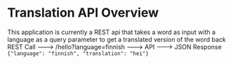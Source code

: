 # Translation API Overview
This application is currently a REST api that takes a word as input with a language as a query
parameter to get a translated version of the word back
REST Call ---> /hello?language=finnish ---> API ---> JSON Response `{"language": "finnish",
 "translation": "hei"}`
